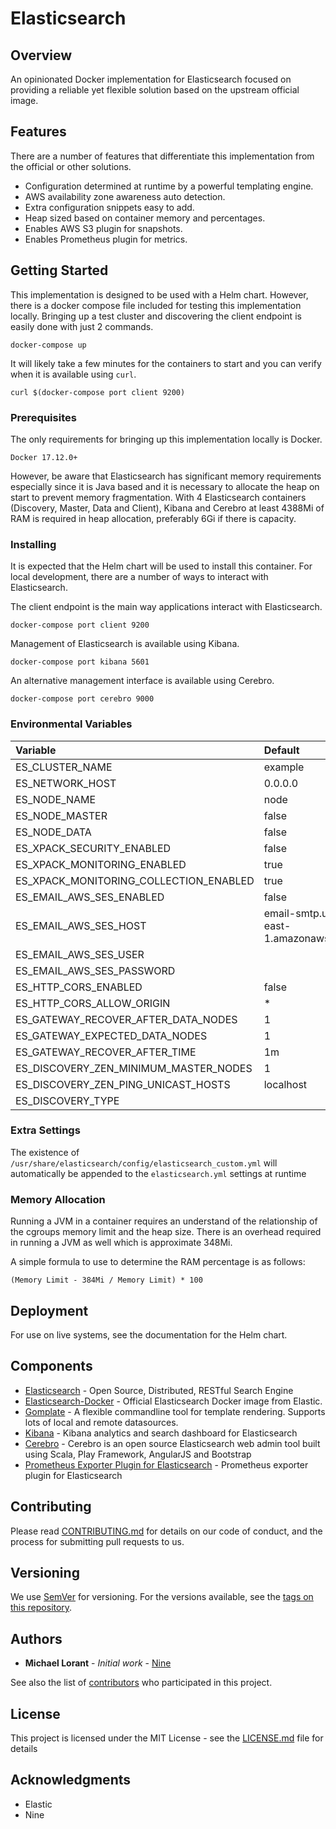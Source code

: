 # Elasticsearch

## Overview

An opinionated Docker implementation for Elasticsearch focused on providing a reliable yet flexible solution based on the upstream official image.

## Features

There are a number of features that differentiate this implementation from the official or other solutions.

* Configuration determined at runtime by a powerful templating engine.
* AWS availability zone awareness auto detection.
* Extra configuration snippets easy to add.
* Heap sized based on container memory and percentages.
* Enables AWS S3 plugin for snapshots.
* Enables Prometheus plugin for metrics.

## Getting Started

This implementation is designed to be used with a Helm chart. However, there is a docker compose file included for testing this implementation locally. Bringing up a test cluster and discovering the client endpoint is easily done with just 2 commands.

```
docker-compose up
```

It will likely take a few minutes for the containers to start and you can verify when it is available using `curl`.

```
curl $(docker-compose port client 9200)
```

### Prerequisites

The only requirements for bringing up this implementation locally is Docker.

```
Docker 17.12.0+
```

However, be aware that Elasticsearch has significant memory requirements especially since it is Java based and it is necessary to allocate the heap on start to prevent memory fragmentation. With 4 Elasticsearch containers (Discovery, Master, Data and Client), Kibana and Cerebro at least 4388Mi of RAM is required in heap allocation, preferably 6Gi if there is capacity.

### Installing

It is expected that the Helm chart will be used to install this container. For local development, there are a number of ways to interact with Elasticsearch.

The client endpoint is the main way applications interact with Elasticsearch.

```
docker-compose port client 9200
```

Management of Elasticsearch is available using Kibana.

```
docker-compose port kibana 5601
```

An alternative management interface is available using Cerebro.

```
docker-compose port cerebro 9000
```

### Environmental Variables

| Variable                               | Default                            | Comment |
|:---------------------------------------|:-----------------------------------|:--------|
| ES_CLUSTER_NAME                        | example                            |         |
| ES_NETWORK_HOST                        | 0.0.0.0                            |         |
| ES_NODE_NAME                           | node                               |         |
| ES_NODE_MASTER                         | false                              |         |
| ES_NODE_DATA                           | false                              |         |
| ES_XPACK_SECURITY_ENABLED              | false                              |         |
| ES_XPACK_MONITORING_ENABLED            | true                               |         |
| ES_XPACK_MONITORING_COLLECTION_ENABLED | true                               |         |
| ES_EMAIL_AWS_SES_ENABLED               | false                              |         |
| ES_EMAIL_AWS_SES_HOST                  | email-smtp.us-east-1.amazonaws.com |         |
| ES_EMAIL_AWS_SES_USER                  |                                    | Unset   |
| ES_EMAIL_AWS_SES_PASSWORD              |                                    | Unset   |
| ES_HTTP_CORS_ENABLED                   | false                              |         |
| ES_HTTP_CORS_ALLOW_ORIGIN              | *                                  |         |
| ES_GATEWAY_RECOVER_AFTER_DATA_NODES    | 1                                  |         |
| ES_GATEWAY_EXPECTED_DATA_NODES         | 1                                  |         |
| ES_GATEWAY_RECOVER_AFTER_TIME          | 1m                                 |         |
| ES_DISCOVERY_ZEN_MINIMUM_MASTER_NODES  | 1                                  |         |
| ES_DISCOVERY_ZEN_PING_UNICAST_HOSTS    | localhost                          |         |
| ES_DISCOVERY_TYPE                      |                                    | Unset   |

### Extra Settings

The existence of `/usr/share/elasticsearch/config/elasticsearch_custom.yml` will automatically be appended to the `elasticsearch.yml` settings at runtime

### Memory Allocation

Running a JVM in a container requires an understand of the relationship of the cgroups memory limit and the heap size. There is an overhead required in running a JVM as well which is approximate 348Mi.

A simple formula to use to determine the RAM percentage is as follows:

```
(Memory Limit - 384Mi / Memory Limit) * 100
```

## Deployment

For use on live systems, see the documentation for the Helm chart.

## Components

* [Elasticsearch](https://github.com/elastic/elasticsearch) - Open Source, Distributed, RESTful Search Engine
* [Elasticsearch-Docker](https://github.com/elastic/elasticsearch-docker/tree/6.5) - Official Elasticsearch Docker image from Elastic.
* [Gomplate](https://github.com/hairyhenderson/gomplate) - A flexible commandline tool for template rendering. Supports lots of local and remote datasources.
* [Kibana](https://github.com/elastic/kibana) - Kibana analytics and search dashboard for Elasticsearch
* [Cerebro](https://github.com/lmenezes/cerebro) - Cerebro is an open source Elasticsearch web admin tool built using Scala, Play Framework, AngularJS and Bootstrap
* [Prometheus Exporter Plugin for Elasticsearch](https://github.com/vvanholl/elasticsearch-prometheus-exporter) - Prometheus exporter plugin for Elasticsearch

## Contributing

Please read [CONTRIBUTING.md](https://gist.github.com/PurpleBooth/b24679402957c63ec426) for details on our code of conduct, and the process for submitting pull requests to us.

## Versioning

We use [SemVer](http://semver.org/) for versioning. For the versions available, see the [tags on this repository](https://github.com/fairfaxmedia/elasticsearch/tags).

## Authors

* **Michael Lorant** - *Initial work* - [Nine](https://github.com/mikelorant)

See also the list of [contributors](https://github.com/mikelorant/elasticsearch/contributors) who participated in this project.

## License

This project is licensed under the MIT License - see the [LICENSE.md](LICENSE.md) file for details

## Acknowledgments

* Elastic
* Nine
